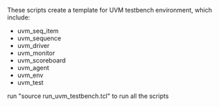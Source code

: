 These scripts create a template for UVM testbench environment, which include:
+ uvm_seq_item
+ uvm_sequence
+ uvm_driver
+ uvm_monitor
+ uvm_scoreboard
+ uvm_agent
+ uvm_env
+ uvm_test

run "source run_uvm_testbench.tcl" to run all the scripts
